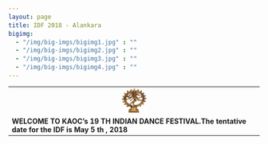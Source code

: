 ```yaml
---
layout: page
title: IDF 2018 - Alankara
bigimg:
  - "/img/big-imgs/bigimg1.jpg" : ""
  - "/img/big-imgs/bigimg2.jpg" : ""
  - "/img/big-imgs/bigimg3.jpg" : ""
  - "/img/big-imgs/bigimg4.jpg" : ""
---
```

<table align="center"><tr><td align="center">
<img src="/img/idf2018/nataraja.jpg" width="50" height="50" alt="nataraja">
  </td></tr>
 <tr><td> 
<strong>WELCOME TO KAOC’s 19 TH INDIAN DANCE FESTIVAL.The tentative date for the IDF is May 5 th , 2018 </strong>
</td></tr>
</table>

